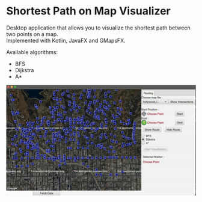 # Shortest Path on Map Visualizer

Desktop application that allows you to visualize the shortest path between two points on a map.  
Implemented with Kotlin, JavaFX and GMapsFX.  

Available algorithms:
* BFS
* Dijkstra
* A*

<img src="https://github.com/martishin/graphs-on-maps/blob/main/demo.gif" width="600"/>
